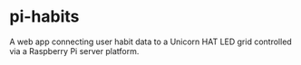 # pi-habits
A web app connecting user habit data to a Unicorn HAT LED grid controlled via a Raspberry Pi server platform.
